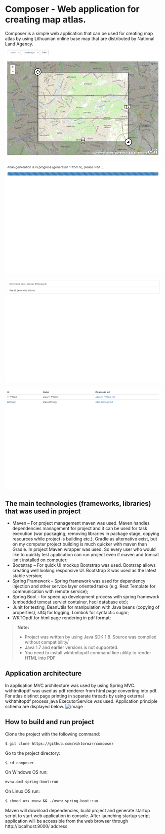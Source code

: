 Composer - Web application for creating map atlas.
==================================================
Composer is a simple web application  that can be used for creating map atlas by using Lithuanian online base map that are distributed by National Land Agency.
![image](https://raw.githubusercontent.com/viktornar/composer/master/img/1.png)

![image](https://raw.githubusercontent.com/viktornar/composer/master/img/2.png)

![image](https://raw.githubusercontent.com/viktornar/composer/master/img/3.png)

![image](https://raw.githubusercontent.com/viktornar/composer/master/img/4.png)

The main technologies (frameworks, libraries) that was used in project
-------------
- Maven – For project management maven was used. Maven handles dependencies management for project and it can be used for task execution (war packaging, removing libraries in package stage, copying resources while project is building etc.). Gradle as alternative exist, but on my computer project building is much quicker with maven than Gradle. In project Maven wrapper was used. So every user who would like to quickly test application can run project even if maven and tomcat isn’t installed on computer;
- Bootstrap – For quick UI mockup Bootstrap was used. Bootsrap allows creating well looking responsive UI.  Bootstrap 3 was used as the latest stable version;
- Spring Framework – Spring framework was used for dependency injection and other service layer oriented tasks (e.g. Rest Template for communication with remote service);
- Spring Boot - for speed up development process with spring framework (embedded tomcat servlet container, hsql database etc);
- Junit for testing, BeanUtils for manipulation with Java beans (copying of properties), slf4j for logging, Lombok for syntactic sugar;
- WK<html>TOpdf for html page rendering in pdf format;

> **Note:**
> - Project was written by using Java SDK 1.8. Source was compiled without compatibility/
> - Java 1.7 and earlier versions is not supported.
> - You need to install wkhtmltopdf command line utility to render HTML into PDF

Application architecture
------------------------
In application MVC architecture was used by using Spring MVC. wkhtmltopdf was used as pdf renderer from html page converting into pdf. For atlas distinct page printing in separate threads by using external wkhtmltopdf process java ExecutorService was used. Application principle schema are displayed below.
![image]()

How to build and run project
-------------
Clone the project with the following command:
```bash
$ git clone https://github.com/viktornar/composer
```

Go to the project directory:
```bash
$ cd composer
```

On Windows OS run:
```bash
mvnw.cmd spring-boot:run
```

On Linux OS run:
```bash
$ chmod u+x mvnw && ./mvnw spring-boot:run
```

Maven will download dependencies, build project and generate startup script to start web application in console. After launching startup script application will be accessible from the web browser through http://localhost:9000/ address.